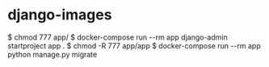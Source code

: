 # django-images
$ chmod 777 app/
$ docker-compose run --rm app django-admin startproject app .
$ chmod -R 777 app/app
$ docker-compose run --rm app python manage.py migrate
